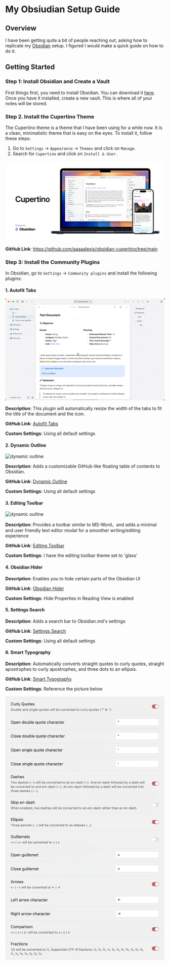 # My Obsiudian Setup Guide
## Overview
I have been getting quite a bit of people reaching out, asking how to replicate my [Obsidian](https://obsidian.md) setup. I figured I would make a quick guide on how to do it.

## Getting Started
### Step 1: Install Obsidian and Create a Vault
First things first, you need to install Obsidian. You can download it [here](https://obsidian.md). Once you have it installed, create a new vault. This is where all of your notes will be stored.

### Step 2. Install the Cupertino Theme
The Cupertino theme is a theme that I have been using for a while now. It is a clean, minimalistic theme that is easy on the eyes. To install it, follow these steps:
1. Go to `Settings` -> `Appearance` -> `Themes` and click on `Manage`.
2. Search for `Cupertino` and click on `Install & User`.

![theme](https://github.com/aaaaalexis/obsidian-cupertino/blob/main/img/hero.png?raw=true)

**GitHub Link**: https://github.com/aaaaalexis/obsidian-cupertino/tree/main


### Step 3: Install the Community Plugins
In Obsidian, go to `Settings` -> `Community plugins` and install the following plugins:
#### 1. Autofit Tabs
![Demo video](/images/autofit-demo.gif) 

**Description**: This plugin will automatically resize the width of the tabs to fit the title of the document and the icon.

**GitHub Link**: [Autofit Tabs](https://github.com/bwya77/autofit-tabs)

**Custom Settings**: Using all default settings



#### 2. Dynamic Outline

![dynamic outline](https://github.com/theopavlove/obsidian-dynamic-outline/raw/master/assets/demo-usage.gif)

**Description**: Adds a customizable GitHub-like floating table of contents to Obsidian.

**GitHub Link**: [Dynamic Outline](https://github.com/theopavlove/obsidian-dynamic-outline/)

**Custom Settings**: Using all default settings



#### 3. Editing Toolbar

![dynamic outline](https://github.com/PKM-er/obsidian-editing-toolbar/raw/master/editing-toolbar-demo.gif)

**Description**: Provides a toolbar similar to MS-Word，and adds a minimal and user friendly text editor modal for a smoother writing/editing experience

**GitHub Link**: [Editing Toolbar](https://github.com/PKM-er/obsidian-editing-toolbar)

**Custom Settings**: I have the editing toolbar theme set to 'glass'



#### 4. Obsidian Hider

**Description**: Enables you to hide certain parts of the Obsidian UI

**GitHub Link**: [Obsidian Hider](https://github.com/kepano/obsidian-hider)

**Custom Settings**: Hide Properties in Reading View is enabled



#### 5. Settings Search

**Description**: Adds a search bar to Obsidian.md's settings

**GitHub Link**: [Settings Search](https://github.com/javalent/settings-search)

**Custom Settings**: Using all default settings



#### 6. Smart Typography

**Description**: Automatically converts straight quotes to curly quotes, straight apostrophes to curly apostrophes, and three dots to an ellipsis.

**GitHub Link**: [Smart Typography](https://github.com/mgmeyers/obsidian-smart-typography)

**Custom Settings**: Reference the picture below

![settings](/images/smarttypographySettings.png)






